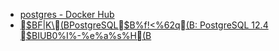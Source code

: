 * [postgres - Docker Hub](https://hub.docker.com/_/postgres)
* [$BF|K\(BPostgreSQL$B%f!<%62q(B: PostgreSQL 12.4 $BIUB0%I%-%e%a%s%H(B](https://www.postgresql.jp/document/current/index.html)
